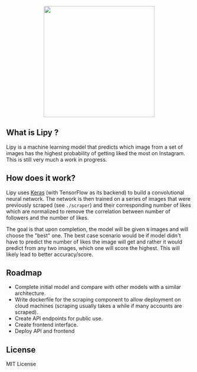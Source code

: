 <div align = "center">

<img src = "https://i.imgur.com/35GvM7j.png" with="300" height="300"/>

</div>

## What is  Lipy ?

Lipy is a machine learning model that predicts which image from a set of images has the highest probability of getting liked the most on Instagram. This is still very much a work in progress. 

## How does it work?

Lipy uses [Keras](https://keras.io/) (with TensorFlow as its backend) to build a convolutional neural network. The network is then trained on a series of images that were previously scraped (see `./scraper`) and their corresponding number of likes which are normalized to remove the correlation between number of followers and the number of likes. 

The goal is that upon completion, the model will be given `N` images and will choose the "best" one. The best case scenario would be if model didn't have to predict the number of likes the image will get and rather it would predict from any two images, which one will score the highest. This will likely lead to better accuracy/score.

## Roadmap
- Complete initial model and compare with other models with a similar architecture. 
- Write dockerfile for the scraping component to allow deployment on cloud machines (scraping usually takes a while if many accounts are scraped).
- Create API endpoints for public use.
- Create frontend interface.
- Deploy API and frontend

## License 

MIT License